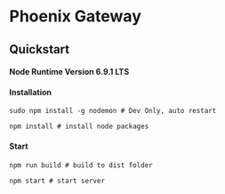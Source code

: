 # Phoenix Gateway
## Quickstart
#### Node Runtime Version 6.9.1 LTS
#### Installation
```shell
sudo npm install -g nodemon # Dev Only, auto restart
```
```shell
npm install # install node packages
```

#### Start
```shell
npm run build # build to dist folder
```
```shell
npm start # start server
```


